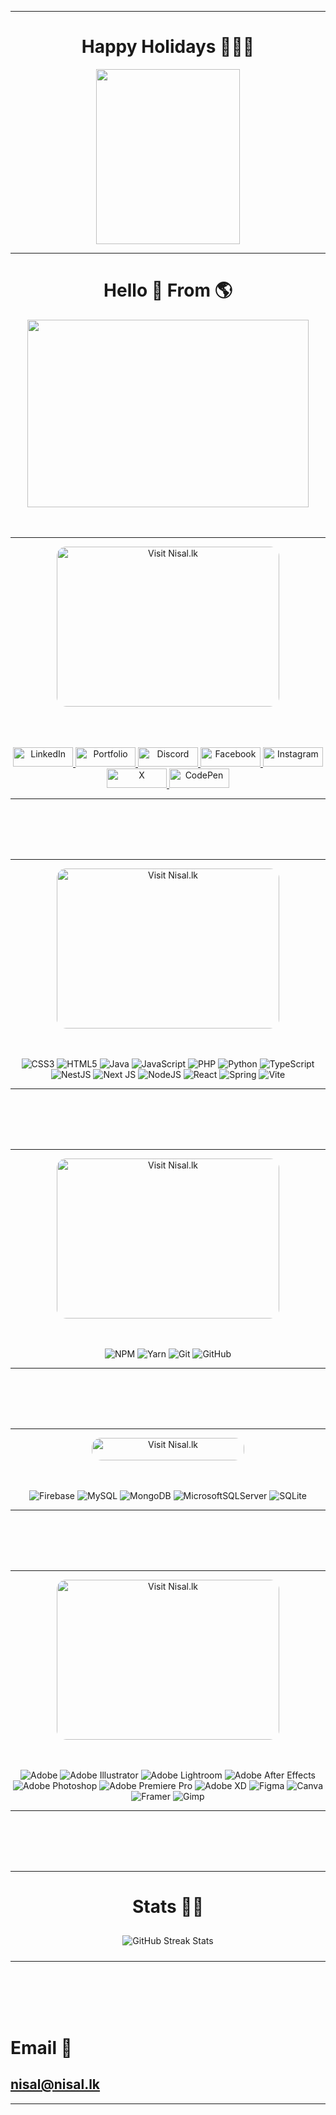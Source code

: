 <hr>
<div align="center">
  <h1>Happy Holidays 🎁🎁🎁</h1>
</div>

<div align="center">
  <img src="https://merryxmas-fawn.vercel.app/api/christmasCard" width="230" height="280" />
</div>



<hr>
<div align="center">
  <h1>Hello 👋 From 🌎 </h1>
</div>



<div align="center">
  <img src="https://github-card-orpin.vercel.app/api/githubCard" width="450" height="300" />
</div>


<br>
<br>

---

<div align="center">
  <a href="https://nisal.lk" target="_blank" rel="noopener noreferrer">
    <img src="https://browser-card.vercel.app/api/browserCard" width="356" height="256" style="border-radius: 15px;" alt="Visit Nisal.lk" />
  </a>
<br>
<br>
<br>
<br>
  <p align="center">
  <a href="https://linkedin.com/in/nisal-herath">
    <img src="https://linkedin-drab-mu.vercel.app/api/linkedin" alt="LinkedIn" width="96" height="31" />
  </a>
  <a href="https://nisal.lk">
    <img src="https://nisallk.vercel.app/api/nisallk" alt="Portfolio" width="96" height="31" />
  </a>
  <a href="https://discord.com/users/790576125678977065">
    <img src="https://discord-tau-peach.vercel.app/api/discord" alt="Discord" width="96" height="31" />
  </a>
  <a href="https://facebook.com/mooncaque">
    <img src="https://fb-iota-steel.vercel.app/api/facebook" alt="Facebook" width="96" height="31" />
  </a>
  <a href="https://instagram.com/mooncaque">
    <img src="https://insta-nu-two.vercel.app/api/insta" alt="Instagram" width="96" height="31" />
  </a>
  <a href="https://x.com/artnisal">
    <img src="https://twitter-ecru-seven.vercel.app/api/twitter" alt="X" width="96" height="31" />
  </a>
  <a href="https://codepen.io/Mooncaque">
    <img src="https://cdpen.vercel.app/api/codepen" alt="CodePen" width="96" height="31" />
  </a>
</p>
</div>

---


<br>
<br>
<br>
<br>








---

<div align="center">
  <a href="https://nisal.lk" target="_blank" rel="noopener noreferrer">
    <img src="https://browser-lang.vercel.app/api/browserCard" width="356" height="256" style="border-radius: 15px;" alt="Visit Nisal.lk" />
  </a>
</div>
<br>
<br>

<div align="center">
  
  ![CSS3](https://img.shields.io/badge/css3-%231572B6.svg?style=for-the-badge&logo=css3&logoColor=white) 
  ![HTML5](https://img.shields.io/badge/html5-%23E34F26.svg?style=for-the-badge&logo=html5&logoColor=white) 
  ![Java](https://img.shields.io/badge/java-%23ED8B00.svg?style=for-the-badge&logo=openjdk&logoColor=white) 
  ![JavaScript](https://img.shields.io/badge/javascript-%23323330.svg?style=for-the-badge&logo=javascript&logoColor=%23F7DF1E) 
  ![PHP](https://img.shields.io/badge/php-%23777BB4.svg?style=for-the-badge&logo=php&logoColor=white) 
  ![Python](https://img.shields.io/badge/python-3670A0?style=for-the-badge&logo=python&logoColor=ffdd54) 
  ![TypeScript](https://img.shields.io/badge/typescript-%23007ACC.svg?style=for-the-badge&logo=typescript&logoColor=white) 
  ![NestJS](https://img.shields.io/badge/nestjs-%23E0234E.svg?style=for-the-badge&logo=nestjs&logoColor=white) 
  ![Next JS](https://img.shields.io/badge/Next-black?style=for-the-badge&logo=next.js&logoColor=white) 
  ![NodeJS](https://img.shields.io/badge/node.js-6DA55F?style=for-the-badge&logo=node.js&logoColor=white) 
  ![React](https://img.shields.io/badge/react-%2320232a.svg?style=for-the-badge&logo=react&logoColor=%2361DAFB) 
  ![Spring](https://img.shields.io/badge/spring-%236DB33F.svg?style=for-the-badge&logo=spring&logoColor=white) 
  ![Vite](https://img.shields.io/badge/vite-%23646CFF.svg?style=for-the-badge&logo=vite&logoColor=white)
</div>

---



<br>
<br>
<br>
<br>

---

<div align="center">
  <a href="https://nisal.lk" target="_blank" rel="noopener noreferrer">
    <img src="https://browser-tool-ruby.vercel.app/api/browserCard" width="356" height="256" style="border-radius: 15px;" alt="Visit Nisal.lk" />
  </a>
</div>
<br>
<br>

<div align="center">

![NPM](https://img.shields.io/badge/NPM-%23CB3837.svg?style=for-the-badge&logo=npm&logoColor=white) 
![Yarn](https://img.shields.io/badge/yarn-%232C8EBB.svg?style=for-the-badge&logo=yarn&logoColor=white) 
![Git](https://img.shields.io/badge/git-%23F05033.svg?style=for-the-badge&logo=git&logoColor=white) 
![GitHub](https://img.shields.io/badge/github-%23121011.svg?style=for-the-badge&logo=github&logoColor=white)
</div>

---

<br>
<br>
<br>
<br>

---

<div align="center">
  <a href="https://nisal.lk" target="_blank" rel="noopener noreferrer">
    <img src="https://ribbon-db.vercel.app/api/ribbon" width="244" height="36" style="border-radius: 15px;" alt="Visit Nisal.lk" />
  </a>
</div>
<br>
<br>

<div align="center">
  
![Firebase](https://img.shields.io/badge/firebase-a08021?style=for-the-badge&logo=firebase&logoColor=ffcd34) 
![MySQL](https://img.shields.io/badge/mysql-4479A1.svg?style=for-the-badge&logo=mysql&logoColor=white) 
![MongoDB](https://img.shields.io/badge/MongoDB-%234ea94b.svg?style=for-the-badge&logo=mongodb&logoColor=white) 
![MicrosoftSQLServer](https://img.shields.io/badge/Microsoft%20SQL%20Server-CC2927?style=for-the-badge&logo=microsoft%20sql%20server&logoColor=white) 
![SQLite](https://img.shields.io/badge/sqlite-%2307405e.svg?style=for-the-badge&logo=sqlite&logoColor=white) 
</div>

---

<br>
<br>
<br>
<br>

---

<div align="center">
  <a href="https://nisal.lk" target="_blank" rel="noopener noreferrer">
    <img src="https://browser-dsign.vercel.app/api/browserCard" width="356" height="256" style="border-radius: 15px;" alt="Visit Nisal.lk" />
  </a>
</div>
<br>
<br>

<div align="center">
  
![Adobe](https://img.shields.io/badge/adobe-%23FF0000.svg?style=for-the-badge&logo=adobe&logoColor=white) 
![Adobe Illustrator](https://img.shields.io/badge/adobe%20illustrator-%23FF9A00.svg?style=for-the-badge&logo=adobe%20illustrator&logoColor=white) 
![Adobe Lightroom](https://img.shields.io/badge/Adobe%20Lightroom-31A8FF.svg?style=for-the-badge&logo=Adobe%20Lightroom&logoColor=white) 
![Adobe After Effects](https://img.shields.io/badge/Adobe%20After%20Effects-9999FF.svg?style=for-the-badge&logo=Adobe%20After%20Effects&logoColor=white) 
![Adobe Photoshop](https://img.shields.io/badge/adobe%20photoshop-%2331A8FF.svg?style=for-the-badge&logo=adobe%20photoshop&logoColor=white) 
![Adobe Premiere Pro](https://img.shields.io/badge/Adobe%20Premiere%20Pro-9999FF.svg?style=for-the-badge&logo=Adobe%20Premiere%20Pro&logoColor=white) 
![Adobe XD](https://img.shields.io/badge/Adobe%20XD-470137?style=for-the-badge&logo=Adobe%20XD&logoColor=#FF61F6) 
![Figma](https://img.shields.io/badge/figma-%23F24E1E.svg?style=for-the-badge&logo=figma&logoColor=white) 
![Canva](https://img.shields.io/badge/Canva-%2300C4CC.svg?style=for-the-badge&logo=Canva&logoColor=white) 
![Framer](https://img.shields.io/badge/Framer-black?style=for-the-badge&logo=framer&logoColor=blue) 
![Gimp](https://img.shields.io/badge/Gimp-657D8B?style=for-the-badge&logo=gimp&logoColor=FFFFFF)
</div>

---


<br>
<br>
<br>
<br>

---

<h1 align="center"> Stats 💪🏻</h1>
<div align="center">
  <img src="https://github-readme-streak-stats.herokuapp.com/?user=nisalherath&theme=swift&hide_border=false" alt="GitHub Streak Stats" style="margin: 10px;"/>
</div>

---

<br>
<br>
<br>
<br>

# Email 📧 
## nisal@nisal.lk

<hr>


